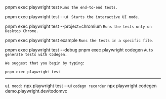  pnpm exec playwright test
    ``Runs the end-to-end tests.``

  pnpm exec playwright test --ui
   `` Starts the interactive UI mode.``

  pnpm exec playwright test --project=chromium
    ``Runs the tests only on Desktop Chrome.``

  pnpm exec playwright test example
    ``Runs the tests in a specific file.``

  pnpm exec playwright test --debug
  pnpm exec playwright codegen
    ``Auto generate tests with Codegen.``

``We suggest that you begin by typing:``

    pnpm exec playwright test

-----------------------------------------------------------

``ui mood:``
npx playwright test --ui
``codegn recorder``
npx playwright codegen demo.playwright.dev/todomvc